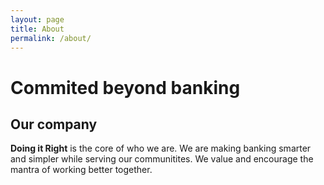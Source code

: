 ```yaml
---
layout: page
title: About
permalink: /about/
---
```


# Commited beyond banking

## Our company

**Doing it Right** is the core of who we are.
We are making banking smarter and simpler while serving
our communitites.  We value and encourage the mantra of
working better together.